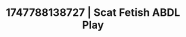 ---
categories:
- Midnight fantasy
- Anal play
- Wrestling domination
- Eye contact kink
- Interactive NSFW
image: /assets/images/1747788138727.jpg
layout: post
seo:
  description: Featured content with sensual Scat Fetish, ABDL Play. HD images available.
  keywords: Scat Fetish, ABDL Play
  og_image: /assets/images/1747788138727.jpg
  schema_type: VisualArtwork
tags:
- ABDL Play
- '#1747788138727'
- Scat Fetish
title: 1747788138727 | Scat Fetish ABDL Play
---